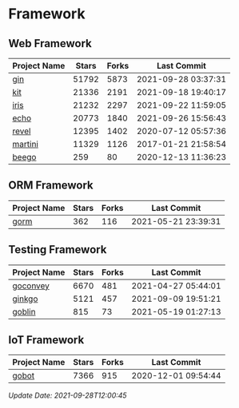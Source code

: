 # Framework

## Web Framework
| Project Name | Stars | Forks | Last Commit |
| ------------ | ----- | ----- | ----------- |
| [gin](https://github.com/gin-gonic/gin) | 51792 | 5873 | 2021-09-28 03:37:31 |
| [kit](https://github.com/go-kit/kit) | 21336 | 2191 | 2021-09-18 19:40:17 |
| [iris](https://github.com/kataras/iris) | 21232 | 2297 | 2021-09-22 11:59:05 |
| [echo](https://github.com/labstack/echo) | 20773 | 1840 | 2021-09-26 15:56:43 |
| [revel](https://github.com/revel/revel) | 12395 | 1402 | 2020-07-12 05:57:36 |
| [martini](https://github.com/go-martini/martini) | 11329 | 1126 | 2017-01-21 21:58:54 |
| [beego](https://github.com/astaxie/beego) | 259 | 80 | 2020-12-13 11:36:23 |

## ORM Framework
| Project Name | Stars | Forks | Last Commit |
| ------------ | ----- | ----- | ----------- |
| [gorm](https://github.com/jinzhu/gorm) | 362 | 116 | 2021-05-21 23:39:31 |

## Testing Framework
| Project Name | Stars | Forks | Last Commit |
| ------------ | ----- | ----- | ----------- |
| [goconvey](https://github.com/smartystreets/goconvey) | 6670 | 481 | 2021-04-27 05:44:01 |
| [ginkgo](https://github.com/onsi/ginkgo) | 5121 | 457 | 2021-09-09 19:51:21 |
| [goblin](https://github.com/franela/goblin) | 815 | 73 | 2021-05-19 01:27:13 |

## IoT Framework
| Project Name | Stars | Forks | Last Commit |
| ------------ | ----- | ----- | ----------- |
| [gobot](https://github.com/hybridgroup/gobot) | 7366 | 915 | 2020-12-01 09:54:44 |

*Update Date: 2021-09-28T12:00:45*